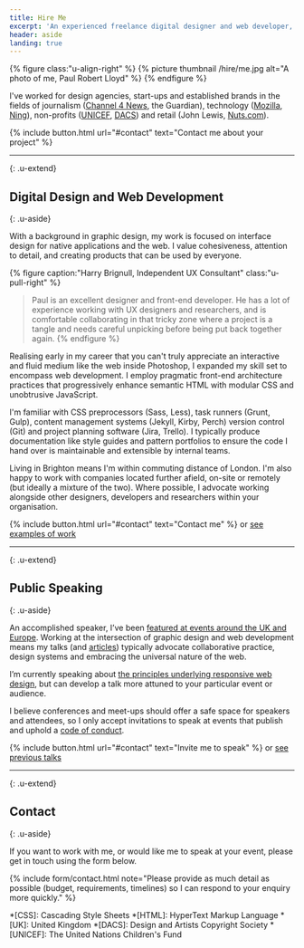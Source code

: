 ```yaml
---
title: Hire Me
excerpt: 'An experienced freelance digital designer and web developer, I help responsible organisations around the world create purposeful digital products.'
header: aside
landing: true
---
```

{% figure class:"u-align-right" %}
{% picture thumbnail /hire/me.jpg alt="A photo of me, Paul Robert Lloyd" %}
{% endfigure %}

I've worked for design agencies, start-ups and established brands in the fields of journalism ([Channel 4 News][1], the Guardian), technology ([Mozilla][2], [Ning][3]), non-profits ([UNICEF][4], [DACS][5]) and retail (John Lewis, [Nuts.com][6]).

{% include button.html url="#contact" text="Contact me about your project" %}

* * *
{: .u-extend}

## Digital Design and Web Development
{: .u-aside}

With a background in graphic design, my work is focused on interface design for native applications and the web. I value cohesiveness, attention to detail, and creating products that can be used by everyone.

{% figure caption:"Harry Brignull, Independent UX Consultant" class:"u-pull-right" %}
> Paul is an excellent designer and front-end developer. He has a lot of experience working with UX designers and researchers, and is comfortable collaborating in that tricky zone where a project is a tangle and needs careful unpicking before being put back together again.
{% endfigure %}

Realising early in my career that you can't truly appreciate an interactive and fluid medium like the web inside Photoshop, I expanded my skill set to encompass web development. I employ pragmatic front-end architecture practices that progressively enhance semantic HTML with modular CSS and unobtrusive JavaScript.

I'm familiar with CSS preprocessors (Sass, Less), task runners (Grunt, Gulp), content management systems (Jekyll, Kirby, Perch) version control (Git) and project planning software (Jira, Trello). I typically produce documentation like style guides and pattern portfolios to ensure the code I hand over is maintainable and extensible by internal teams.

Living in Brighton means I'm within commuting distance of London. I'm also happy to work with companies located further afield, on-site or remotely (but ideally a mixture of the two). Where possible, I advocate working alongside other designers, developers and researchers within your organisation.

{% include button.html url="#contact" text="Contact me" %} <span class="u-conj">or</span> [see examples of work][7]

* * *
{: .u-extend}

## Public Speaking
{: .u-aside}

An accomplished speaker, I’ve been [featured at events around the UK and Europe][8]. Working at the intersection of graphic design and web development means my talks (and [articles][9]) typically advocate collaborative practice, design systems and embracing the universal nature of the web.

I’m currently speaking about [the principles underlying responsive web design][10], but can develop a talk more attuned to your particular event or audience.

I believe conferences and meet-ups should offer a safe space for speakers and attendees, so I only accept invitations to speak at events that publish and uphold a [code of conduct][11].

{% include button.html url="#contact" text="Invite me to speak" %} <span class="u-conj">or</span> [see previous talks][8]

* * *
{: .u-extend}

## Contact
{: .u-aside}

If you want to work with me, or would like me to speak at your event, please get in touch using the form below.

{% include form/contact.html note="Please provide as much detail as possible (budget, requirements, timelines) so I can respond to your enquiry more quickly." %}

[1]: /projects/channel_4_news
[2]: /projects/mozilla_addons
[3]: /projects/ning
[4]: /projects/unicef_uk
[5]: /projects/dacs
[6]: /projects/nuts
[7]: /projects/
[8]: /talks/
[9]: /articles/
[10]: /2015/08/thinking_responsively
[11]: http://alistapart.com/article/tweaking-the-moral-ui

*[CSS]: Cascading Style Sheets
*[HTML]: HyperText Markup Language
*[UK]: United Kingdom
*[DACS]: Design and Artists Copyright Society
*[UNICEF]: The United Nations Children's Fund
